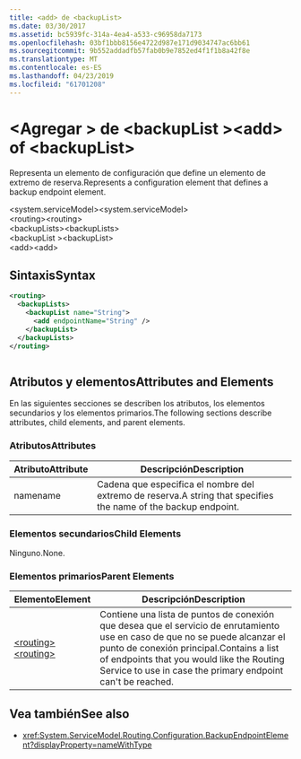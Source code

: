 ```yaml
---
title: <add> de <backupList>
ms.date: 03/30/2017
ms.assetid: bc5939fc-314a-4ea4-a533-c96958da7173
ms.openlocfilehash: 03bf1bbb8156e4722d987e171d9034747ac6bb61
ms.sourcegitcommit: 9b552addadfb57fab0b9e7852ed4f1f1b8a42f8e
ms.translationtype: MT
ms.contentlocale: es-ES
ms.lasthandoff: 04/23/2019
ms.locfileid: "61701208"
---
```

# <a name="add-of-backuplist"></a><span data-ttu-id="ab8c5-102">\<Agregar > de \<backupList ></span><span class="sxs-lookup"><span data-stu-id="ab8c5-102">\<add> of \<backupList></span></span>
<span data-ttu-id="ab8c5-103">Representa un elemento de configuración que define un elemento de extremo de reserva.</span><span class="sxs-lookup"><span data-stu-id="ab8c5-103">Represents a configuration element that defines a backup endpoint element.</span></span>  
  
 <span data-ttu-id="ab8c5-104">\<system.serviceModel></span><span class="sxs-lookup"><span data-stu-id="ab8c5-104">\<system.serviceModel></span></span>  
<span data-ttu-id="ab8c5-105">\<routing></span><span class="sxs-lookup"><span data-stu-id="ab8c5-105">\<routing></span></span>  
<span data-ttu-id="ab8c5-106">\<backupLists></span><span class="sxs-lookup"><span data-stu-id="ab8c5-106">\<backupLists></span></span>  
<span data-ttu-id="ab8c5-107">\<backupList ></span><span class="sxs-lookup"><span data-stu-id="ab8c5-107">\<backupList></span></span>  
<span data-ttu-id="ab8c5-108">\<add></span><span class="sxs-lookup"><span data-stu-id="ab8c5-108">\<add></span></span>  
  
## <a name="syntax"></a><span data-ttu-id="ab8c5-109">Sintaxis</span><span class="sxs-lookup"><span data-stu-id="ab8c5-109">Syntax</span></span>  
  
```xml  
<routing>
  <backupLists>
    <backupList name="String">
      <add endpointName="String" />
    </backupList>
  </backupLists>
</routing>
```  
  
```csharp  
```  
  
## <a name="attributes-and-elements"></a><span data-ttu-id="ab8c5-110">Atributos y elementos</span><span class="sxs-lookup"><span data-stu-id="ab8c5-110">Attributes and Elements</span></span>  
 <span data-ttu-id="ab8c5-111">En las siguientes secciones se describen los atributos, los elementos secundarios y los elementos primarios.</span><span class="sxs-lookup"><span data-stu-id="ab8c5-111">The following sections describe attributes, child elements, and parent elements.</span></span>  
  
### <a name="attributes"></a><span data-ttu-id="ab8c5-112">Atributos</span><span class="sxs-lookup"><span data-stu-id="ab8c5-112">Attributes</span></span>  
  
|<span data-ttu-id="ab8c5-113">Atributo</span><span class="sxs-lookup"><span data-stu-id="ab8c5-113">Attribute</span></span>|<span data-ttu-id="ab8c5-114">Descripción</span><span class="sxs-lookup"><span data-stu-id="ab8c5-114">Description</span></span>|  
|---------------|-----------------|  
|<span data-ttu-id="ab8c5-115">name</span><span class="sxs-lookup"><span data-stu-id="ab8c5-115">name</span></span>|<span data-ttu-id="ab8c5-116">Cadena que especifica el nombre del extremo de reserva.</span><span class="sxs-lookup"><span data-stu-id="ab8c5-116">A string that specifies the name of the backup endpoint.</span></span>|  
  
### <a name="child-elements"></a><span data-ttu-id="ab8c5-117">Elementos secundarios</span><span class="sxs-lookup"><span data-stu-id="ab8c5-117">Child Elements</span></span>  
 <span data-ttu-id="ab8c5-118">Ninguno.</span><span class="sxs-lookup"><span data-stu-id="ab8c5-118">None.</span></span>  
  
### <a name="parent-elements"></a><span data-ttu-id="ab8c5-119">Elementos primarios</span><span class="sxs-lookup"><span data-stu-id="ab8c5-119">Parent Elements</span></span>  
  
|<span data-ttu-id="ab8c5-120">Elemento</span><span class="sxs-lookup"><span data-stu-id="ab8c5-120">Element</span></span>|<span data-ttu-id="ab8c5-121">Descripción</span><span class="sxs-lookup"><span data-stu-id="ab8c5-121">Description</span></span>|  
|-------------|-----------------|  
|[<span data-ttu-id="ab8c5-122">\<routing></span><span class="sxs-lookup"><span data-stu-id="ab8c5-122">\<routing></span></span>](../../../../../docs/framework/configure-apps/file-schema/wcf/routing.md)|<span data-ttu-id="ab8c5-123">Contiene una lista de puntos de conexión que desea que el servicio de enrutamiento use en caso de que no se puede alcanzar el punto de conexión principal.</span><span class="sxs-lookup"><span data-stu-id="ab8c5-123">Contains a list of endpoints that you would like the Routing Service to use in case the primary endpoint can't be reached.</span></span>|  
  
## <a name="see-also"></a><span data-ttu-id="ab8c5-124">Vea también</span><span class="sxs-lookup"><span data-stu-id="ab8c5-124">See also</span></span>

- <xref:System.ServiceModel.Routing.Configuration.BackupEndpointElement?displayProperty=nameWithType>

